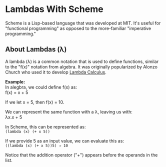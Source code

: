 # Lambdas With Scheme

Scheme is a Lisp-based language that was developed at MIT. It's useful for "functional programming" as opposed to the more-familiar "imperative programming."

## About Lambdas (λ)
A lambda (λ) is a common notation that is used to define functions, similar to the "f(x)" notation from algebra. It was originally popularized by Alonzo Church who used it to develop [Lambda Calculus](https://en.wikipedia.org/wiki/Lambda_calculus).

**Example:**  
In alegbra, we could define f(x) as:  
f(x) = x + 5  

If we let x = 5, then f(x) = 10.  

We can represent the same function with a λ, leaving us with:  
λx.x + 5  

In Scheme, this can be represented as:  
`(lambda (x) (+ x 5))`  

If we provide 5 as an input value, we can evaluate this as:  
`((lambda (x) (+ x 5))5) ⇒ 10`  

Notice that the addition operator ("+") appears before the operands in the list.  


